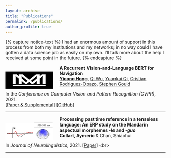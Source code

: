```yaml
---
layout: archive
title: "Publications"
permalink: /publications/
author_profile: true
---
```


{% capture notice-text %} I had an enormous amount of support in this process from both my institutions and my networks; in no way could I have gotten a data science job as easily on my own. I’ll talk more about the help I received at some point in the future. {% endcapture %}

<img align="left" width="150" height="55" src="./../images/site-logo.png" style="padding-right:20px; padding-top:20px"/>

**A Recurrent Vision-and-Language BERT for Navigation**<br>
[**Yicong Hong**](http://www.yiconghong.me/), [Qi Wu](http://www.qi-wu.me/), [Yuankai Qi](https://sites.google.com/site/yuankiqi/home), [Cristian Rodriguez-Opazo](https://crodriguezo.github.io/), [Stephen Gould](http://users.cecs.anu.edu.au/~sgould/)<br>

In the <em>Conference on Computer Vision and Pattern Recognition (CVPR)</em>, 2021.<br>
[[Paper & Supplemental](https://arxiv.org/abs/2011.13922)] [[GitHub](https://github.com/YicongHong/Recurrent-VLN-BERT)]<br>

---

<img align="left" width="150" height="55" src="./../images/CollartChan2021_Sum.png" style="padding-right:20px; padding-top:20px"/>

**Processing past time reference in a tenseless language: An ERP study on the Mandarin aspectual morphemes <i>-le</i> and <i>-guo</i>**<br>
**Collart, Aymeric** & Chan, Shiaohui<br>

In <em>Journal of Neurolinguistics</em>, 2021. [[Paper](https://doi.org/10.1016/j.jneuroling.2021.100998.)]  <br>

---